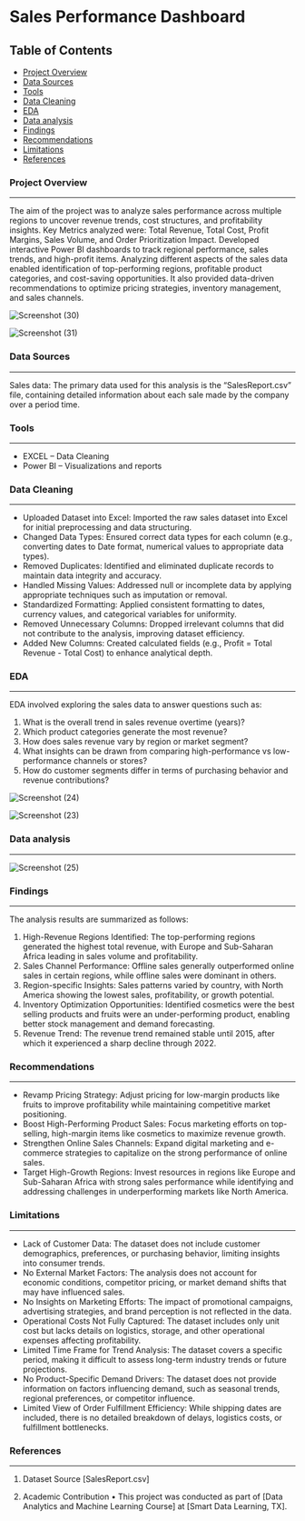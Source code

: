 # Sales Performance Dashboard

## Table of Contents

- [Project Overview](project-overview)
- [ Data Sources](#data-sources)
- [Tools](#tools)
- [Data Cleaning](#data-cleaning)
- [EDA](#eda)
- [Data analysis](#data-analysis)
- [Findings](#findings)
- [Recommendations](#recommendations)
- [Limitations](#limitations)
- [References](#references)

### Project Overview
---

The aim of the project was to analyze sales performance across multiple regions to uncover revenue trends, cost structures, and profitability insights. Key Metrics analyzed were: Total Revenue, Total Cost, Profit Margins, Sales Volume, and Order Prioritization Impact. Developed interactive Power BI dashboards to track regional performance, sales trends, and high-profit items. Analyzing different aspects of the sales data enabled identification of top-performing regions, profitable product categories, and cost-saving opportunities. It also provided data-driven recommendations to optimize pricing strategies, inventory management, and sales channels.





![Screenshot (30)](https://github.com/user-attachments/assets/31cd08e7-ad02-41ac-a2ca-39247b77ecc5)

![Screenshot (31)](https://github.com/user-attachments/assets/a80b5cea-8817-4dd5-90b6-e14e0ed98efa)


### Data Sources
---

Sales data: The primary data used for this analysis is the “SalesReport.csv” file, containing detailed information about each sale made by the company over a period time.

### Tools
---

- EXCEL – Data Cleaning
- Power BI – Visualizations and reports

### Data Cleaning
---

- Uploaded Dataset into Excel: Imported the raw sales dataset into Excel for initial preprocessing and data structuring.
- Changed Data Types: Ensured correct data types for each column (e.g., converting dates to Date format, numerical values to appropriate data types).
- Removed Duplicates: Identified and eliminated duplicate records to maintain data integrity and accuracy.
- Handled Missing Values: Addressed null or incomplete data by applying appropriate techniques such as imputation or removal.
- Standardized Formatting: Applied consistent formatting to dates, currency values, and categorical variables for uniformity.
- Removed Unnecessary Columns: Dropped irrelevant columns that did not contribute to the analysis, improving dataset efficiency.
-	Added New Columns: Created calculated fields (e.g., Profit = Total Revenue - Total Cost) to enhance analytical depth.


### EDA
---

EDA involved exploring the sales data to answer questions such as:

1. What is the overall trend in sales revenue overtime (years)?
2. Which product categories generate the most revenue?
3. How does sales revenue vary by region or market segment?
4. What insights can be drawn from comparing high-performance vs low-performance channels or stores?
5. How do customer segments differ in terms of purchasing behavior and revenue contributions?

   
![Screenshot (24)](https://github.com/user-attachments/assets/53c8b356-e462-4360-b00e-a9e28ae1a8ed)




![Screenshot (23)](https://github.com/user-attachments/assets/78cf885d-9380-41ad-bb02-f068e6dbb4ca)


### Data analysis
---


![Screenshot (25)](https://github.com/user-attachments/assets/6f5f58e2-d591-434b-ac71-dada76ff09e4)


### Findings
---

The analysis results are summarized as follows:
1.	High-Revenue Regions Identified: The top-performing regions generated the highest total revenue, with Europe and Sub-Saharan Africa leading in sales volume and profitability.
2.	Sales Channel Performance: Offline sales generally outperformed online sales in certain regions, while offline sales were dominant in others.
3.	Region-specific Insights: Sales patterns varied by country, with North America showing the lowest sales, profitability, or growth potential.
4.	Inventory Optimization Opportunities: Identified cosmetics were the best selling products and fruits were an under-performing product, enabling better stock management and demand forecasting.
5.	Revenue Trend: The revenue trend remained stable until 2015, after which it experienced a sharp decline through 2022.

### Recommendations
---

- Revamp Pricing Strategy: Adjust pricing for low-margin products like fruits to improve profitability while maintaining competitive market positioning.
- Boost High-Performing Product Sales: Focus marketing efforts on top-selling, high-margin items like cosmetics to maximize revenue growth.
- Strengthen Online Sales Channels: Expand digital marketing and e-commerce strategies to capitalize on the strong performance of online sales.
- Target High-Growth Regions: Invest resources in regions like Europe and Sub-Saharan Africa with strong sales performance while identifying and addressing challenges in underperforming markets like North America.

### Limitations
---

-  Lack of Customer Data: The dataset does not include customer demographics, preferences, or purchasing behavior, limiting insights into consumer trends.
-  No External Market Factors: The analysis does not account for economic conditions, competitor pricing, or market demand shifts that may have influenced sales.
- No Insights on Marketing Efforts: The impact of promotional campaigns, advertising strategies, and brand perception is not reflected in the data.
- Operational Costs Not Fully Captured: The dataset includes only unit cost but lacks details on logistics, storage, and other operational expenses affecting profitability.
- Limited Time Frame for Trend Analysis: The dataset covers a specific period, making it difficult to assess long-term industry trends or future projections.
- No Product-Specific Demand Drivers: The dataset does not provide information on factors influencing demand, such as seasonal trends, regional preferences, or competitor influence.
- Limited View of Order Fulfillment Efficiency: While shipping dates are included, there is no detailed breakdown of delays, logistics costs, or fulfillment bottlenecks.

### References
---

1. Dataset Source
[SalesReport.csv]

2. Academic Contribution 
•	This project was conducted as part of [Data Analytics and Machine Learning Course] at [Smart Data Learning, TX].
 













